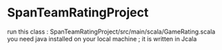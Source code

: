 # SpanTeamRatingProject
run this class : SpanTeamRatingProject/src/main/scala/GameRating.scala
you need java installed on your local machine ; it is written in Jcala
